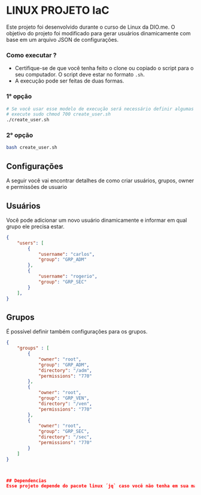 # LINUX PROJETO IaC

Este projeto foi desenvolvido durante o curso de Linux da DIO.me. O objetivo do projeto foi modificado para gerar usuários dinamicamente com base em um arquivo JSON de configurações.


### Como executar ?

- Certifique-se de que você tenha feito o clone ou copiado o script para o seu computador. O script deve estar no formato `.sh`.
- A execução pode ser feitas de duas formas.

### 1° opção
```bash
# Se você usar esse modelo de execução será necessário definir algumas permissões.
# execute sudo chmod 700 create_user.sh
./create_user.sh
```

### 2° opção

```bash
bash create_user.sh
```



## Configurações

A seguir você vai encontrar detalhes de como criar usuários, grupos, owner e permissões de usuario

## Usuários

Você pode adicionar um novo usuário dinamicamente e informar em qual grupo ele precisa estar.

```json
{
    "users": [
        {
            "username": "carlos",
            "group": "GRP_ADM"
        },
        {
            "username": "rogerio",
            "group": "GRP_SEC"
        }
    ],
}

```


## Grupos
É possível definir também configurações para os grupos.

```json
{
    "groups" : [
        {
            "owner": "root",
            "group": "GRP_ADM",
            "directory": "/adm",
            "permissions": "770"
        },
        {
            "owner": "root",
            "group": "GRP_VEN",
            "directory": "/ven",
            "permissions": "770"
        },
        {
            "owner": "root",
            "group": "GRP_SEC",
            "directory": "/sec",
            "permissions": "770"
        }
    ]
}



## Dependencias
Esse projeto depende do pacote linux ´jq` caso você não tenha em sua máquina, será instalado automáticamente.

